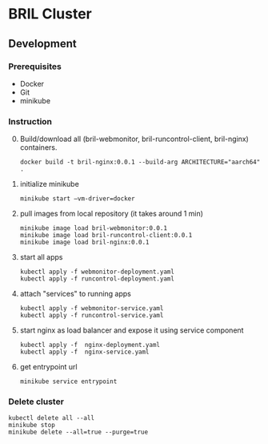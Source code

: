 # BRIL Cluster

## Development 

### Prerequisites
- Docker
- Git
- minikube

### Instruction

0. Build/download all (bril-webmonitor, bril-runcontrol-client, bril-nginx) containers. 
    ```shell
    docker build -t bril-nginx:0.0.1 --build-arg ARCHITECTURE="aarch64" .
    ```
1. initialize minikube
    ```shell
    minikube start —vm-driver=docker
    ```
   
2. pull images from local repository (it takes around 1 min)
    ```shell
    minikube image load bril-webmonitor:0.0.1
    minikube image load bril-runcontrol-client:0.0.1
    minikube image load bril-nginx:0.0.1
    ```
3. start all apps
    ```shell
    kubectl apply -f webmonitor-deployment.yaml
    kubectl apply -f runcontrol-deployment.yaml
    ```
4. attach "services" to running apps
    ```shell
    kubectl apply -f webmonitor-service.yaml
    kubectl apply -f runcontrol-service.yaml
    ```
5. start nginx as load balancer and expose it using service component
    ```shell
    kubectl apply -f  nginx-deployment.yaml
    kubectl apply -f  nginx-service.yaml
    ```
   
6. get entrypoint url
   ```shell
   minikube service entrypoint
   ```
   
### Delete cluster 
```shell
kubectl delete all --all
minikube stop
minikube delete --all=true --purge=true
```